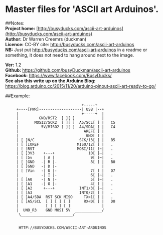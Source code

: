 # Master files for 'ASCII art Arduinos'.  
##Notes:  
**Project home:** [http://busyducks.com/ascii-art-arduinos](http://busyducks.com/ascii-art-arduinos)  
**Author:** Dr Warren Creemrs (duckman)  
**Licence:** CC-BY cite: http://busyducks.com/ascii-art-arduinos  
**NB:** Just put http://busyducks.com/ascii-art-arduinos in a readme or something, it does not need to hang around next to the image.  
  
**Ver:** 1.2  
**Github:** https://github.com/busyDuckman/ascii-art-arduinos  
**Facebook:** https://www.facebook.com/BusyDucks/  
**See also this write up on the Arduino Blog:** https://blog.arduino.cc/2015/11/20/arduino-pinout-ascii-art-ready-to-go/  
  
##Example:                         

                                      +-----+
         +----[PWR]-------------------| USB |--+
         |                            +-----+  |
         |         GND/RST2  [ ][ ]            |
         |       MOSI2/SCK2  [ ][ ]  A5/SCL[ ] |   C5 
         |          5V/MISO2 [ ][ ]  A4/SDA[ ] |   C4 
         |                             AREF[ ] |
         |                              GND[ ] |
         | [ ]N/C                    SCK/13[ ] |   B5
         | [ ]IOREF                 MISO/12[ ] |   .
         | [ ]RST                   MOSI/11[ ]~|   .
         | [ ]3V3    +---+               10[ ]~|   .
         | [ ]5v     | A |                9[ ]~|   .
         | [ ]GND   -| R |-               8[ ] |   B0
         | [ ]GND   -| D |-                    |
         | [ ]Vin   -| U |-               7[ ] |   D7
         |          -| I |-               6[ ]~|   .
         | [ ]A0    -| N |-               5[ ]~|   .
         | [ ]A1    -| O |-               4[ ] |   .
         | [ ]A2     +---+           INT1/3[ ]~|   .
         | [ ]A3                     INT0/2[ ] |   .
         | [ ]A4/SDA  RST SCK MISO     TX>1[ ] |   .
         | [ ]A5/SCL  [ ] [ ] [ ]      RX<0[ ] |   D0
         |            [ ] [ ] [ ]              |
         |  UNO_R3    GND MOSI 5V  ____________/
          \_______________________/          
                                                                        
                                                                        
          HTTP://BUSYDUCKS.COM/ASCII-ART-ARDUINOS                  
                                                                        
